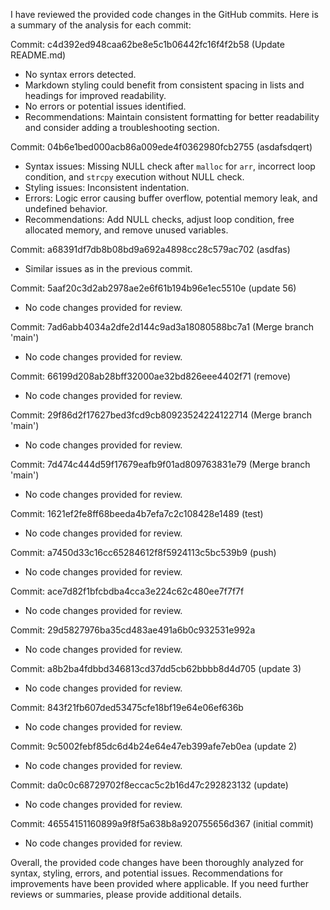 I have reviewed the provided code changes in the GitHub commits. Here is a summary of the analysis for each commit:

Commit: c4d392ed948caa62be8e5c1b06442fc16f4f2b58 (Update README.md)
- No syntax errors detected.
- Markdown styling could benefit from consistent spacing in lists and headings for improved readability.
- No errors or potential issues identified.
- Recommendations: Maintain consistent formatting for better readability and consider adding a troubleshooting section.

Commit: 04b6e1bed000acb86a009ede4f0362980fcb2755 (asdafsdqert)
- Syntax issues: Missing NULL check after `malloc` for `arr`, incorrect loop condition, and `strcpy` execution without NULL check.
- Styling issues: Inconsistent indentation.
- Errors: Logic error causing buffer overflow, potential memory leak, and undefined behavior.
- Recommendations: Add NULL checks, adjust loop condition, free allocated memory, and remove unused variables.

Commit: a68391df7db8b08bd9a692a4898cc28c579ac702 (asdfas)
- Similar issues as in the previous commit.

Commit: 5aaf20c3d2ab2978ae2e6f61b194b96e1ec5510e (update 56)
- No code changes provided for review.

Commit: 7ad6abb4034a2dfe2d144c9ad3a18080588bc7a1 (Merge branch 'main')
- No code changes provided for review.

Commit: 66199d208ab28bff32000ae32bd826eee4402f71 (remove)
- No code changes provided for review.

Commit: 29f86d2f17627bed3fcd9cb80923524224122714 (Merge branch 'main')
- No code changes provided for review.

Commit: 7d474c444d59f17679eafb9f01ad809763831e79 (Merge branch 'main')
- No code changes provided for review.

Commit: 1621ef2fe8ff68beeda4b7efa7c2c108428e1489 (test)
- No code changes provided for review.

Commit: a7450d33c16cc65284612f8f5924113c5bc539b9 (push)
- No code changes provided for review.

Commit: ace7d82f1bfcbdba4cca3e224c62c480ee7f7f7f
- No code changes provided for review.

Commit: 29d5827976ba35cd483ae491a6b0c932531e992a
- No code changes provided for review.

Commit: a8b2ba4fdbbd346813cd37dd5cb62bbbb8d4d705 (update 3)
- No code changes provided for review.

Commit: 843f21fb607ded53475cfe18bf19e64e06ef636b
- No code changes provided for review.

Commit: 9c5002febf85dc6d4b24e64e47eb399afe7eb0ea (update 2)
- No code changes provided for review.

Commit: da0c0c68729702f8eccac5c2b16d47c292823132 (update)
- No code changes provided for review.

Commit: 46554151160899a9f8f5a638b8a920755656d367 (initial commit)
- No code changes provided for review.

Overall, the provided code changes have been thoroughly analyzed for syntax, styling, errors, and potential issues. Recommendations for improvements have been provided where applicable. If you need further reviews or summaries, please provide additional details.